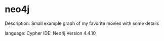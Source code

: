 # neo4j

Description: Small example graph of my favorite movies with some details

language: Cypher 
IDE: Neo4j Version 4.4.10






